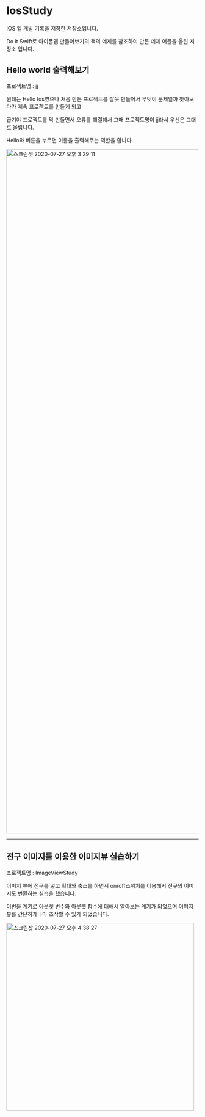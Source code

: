 # IosStudy
IOS 앱 개발 기록을 저장한 저장소입니다.

Do it Swift로 아이폰앱 만들어보기의 책의 예제를 참조하여 만든 예제 어플을 올린 저장소 입니다.

## Hello world 출력해보기

프로젝트명 : jj

원래는 Hello Ios였으나 처음 만든 프로젝트를 잘못 만들어서 무엇이 문제일까 찾아보다가 계속 프로젝트를 만들게 되고

급기야 프로젝트를 막 만들면서 오류를 해결해서 그때 프로젝트명이 jj라서 우선은 그대로 올립니다.

Hello와 버튼을 누르면 이름을 출력해주는 역할을 합니다.

<img width="1792" alt="스크린샷 2020-07-27 오후 3 29 11" src="https://user-images.githubusercontent.com/16849874/88516909-fff90300-d028-11ea-871f-d08ec724268e.png">

---

## 전구 이미지를 이용한 이미지뷰 실습하기

프로젝트명 : ImageViewStudy

이미지 뷰에 전구를 넣고 확대와 축소를 하면서 on/off스위치를 이용해서 전구의 이미지도 변환하는 실습을 했습니다.

이번을 계기로 아웃렛 변수와 아웃렛 함수에 대해서 알아보는 계기가 되었으며 이미지 뷰를 간단하게나마 조작할 수 있게 되었습니다.

<img width="492" alt="스크린샷 2020-07-27 오후 4 38 27" src="https://user-images.githubusercontent.com/16849874/88517122-56664180-d029-11ea-940f-0f5230e97e33.png">

